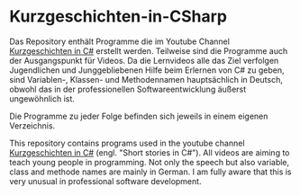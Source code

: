 # Kurzgeschichten-in-CSharp

Das Repository enthält Programme die im Youtube Channel [Kurzgeschichten in C#](https://www.youtube.com/channel/UCMcHR9DBcGsbDtoZyZIFqoA) erstellt werden. Teilweise sind die Programme auch der Ausgangspunkt für Videos. Da die Lernvideos alle das Ziel verfolgen Jugendlichen und Junggebliebenen Hilfe beim Erlernen von C# zu geben, sind Variablen-, Klassen- und Methodennamen hauptsächlich in Deutsch, obwohl das in der professionellen Softwareentwicklung äußerst ungewöhnlich ist.

Die Programme zu jeder Folge befinden sich jeweils in einem eigenen Verzeichnis.

This repository contains programs used in the youtube channel [Kurzgeschichten in C#](https://www.youtube.com/channel/UCMcHR9DBcGsbDtoZyZIFqoA) (engl. "Short stories in C#").
All videos are aiming to teach young people in programming. Not only the speech but also variable, class and methode names are mainly in German. I am fully aware that this is very unusual in professional software development.
